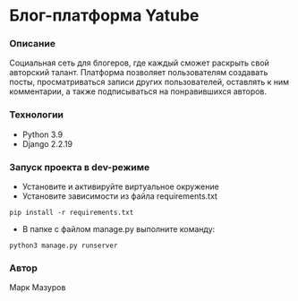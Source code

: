 # Блог-платформа Yatube
### Описание
Социальная сеть для блогеров, где каждый сможет раскрыть свой авторский талант. Платформа позволяет пользователям создавать посты, просматриваться записи других пользователей, оставлять к ним комментарии, а также подписываться на понравившихся авторов.
### Технологии
* Python 3.9
* Django 2.2.19
### Запуск проекта в dev-режиме
- Установите и активируйте виртуальное окружение
- Установите зависимости из файла requirements.txt
``` 
pip install -r requirements.txt
```

- В папке с файлом manage.py выполните команду:
```
python3 manage.py runserver
```
### Автор
Марк Мазуров
